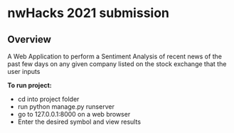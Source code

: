 # nwHacks 2021 submission

## Overview
A Web Application to perform a Sentiment Analysis of recent news of the past few days on any given company listed on the stock exchange that the user inputs

**To run project:**
- cd into project folder
- run python manage.py runserver
- go to 127.0.0.1:8000 on a web browser
- Enter the desired symbol and view results
